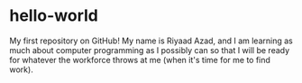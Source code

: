# hello-world
My first repository on GitHub!
My name is Riyaad Azad, and I am learning as much about computer programming as I possibly can so that I will be ready for whatever the workforce throws at me (when it's time for me to find work).
